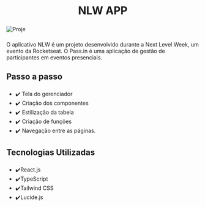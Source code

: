 <h1 align="center">NLW APP</h1>

###

![Proje](https://photos.app.goo.gl/3EmRksrpXfPV4se96)

###

<p align="left">O aplicativo NLW é um projeto desenvolvido durante a Next Level Week, um evento da Rocketseat. O Pass.in é uma aplicação de gestão de participantes em eventos presenciais.</p>

###

<h2 align="left">Passo a passo</h2>

###

<ul align="left">
    <li>✔️ Tela do gerenciador</li>
    <li>✔️ Criação dos componentes</li>
    <li>✔️ Estilização da tabela</li>
    <li>✔️ Criação de funções</li>
    <li>✔️ Navegação entre as páginas.</li>
</ul>

###

<h2 align="left">Tecnologias Utilizadas</h2>

###

<ul align="left">
    <li>✔️React.js</li>
    <li>✔️TypeScript</li>
    <li>✔️Tailwind CSS</li>
    <li>✔️Lucide.js</li>
</ul>

###
